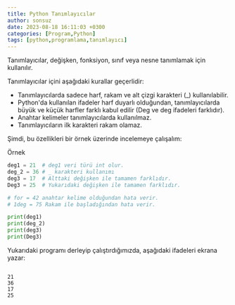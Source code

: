 ```yaml
---
title: Python Tanımlayıcılar
author: sonsuz
date: 2023-08-18 16:11:03 +0300
categories: [Program,Python]
tags: [python,programlama,tanımlayıcı]
---
```



Tanımlayıcılar, değişken, fonksiyon, sınıf veya nesne tanımlamak için kullanılır.

Tanımlayıcılar içini aşağıdaki kurallar geçerlidir:

* Tanımlayıcılarda sadece harf, rakam ve alt çizgi karakteri (\_) kullanılabilir.
* Python'da kullanılan ifadeler harf duyarlı olduğundan, tanımlayıcılarda büyük ve küçük harfler farklı kabul edilir (Deg ve deg ifadeleri farklıdır).
* Anahtar kelimeler tanımlayıcılarda kullanılmaz.
* Tanımlayıcıların ilk karakteri rakam olamaz.

Şimdi, bu özellikleri bir örnek üzerinde incelemeye çalışalım:

Örnek

```py
deg1 = 21  # deg1 veri türü int olur. 
deg_2 = 36 # _ karakteri kullanımı
deg3 = 17  # Alttaki değişken ile tamamen farklıdır.
Deg3 = 25  # Yukarıdaki değişken ile tamamen farklıdır.

# for = 42 anahtar kelime olduğundan hata verir.
# 1deg = 75 Rakam ile başladığından hata verir.

print(deg1)
print(deg_2)
print(deg3)
print(Deg3)


```

Yukarıdaki programı derleyip çalıştırdığımızda, aşağıdaki ifadeleri ekrana yazar:

```

21
36
17
25

```
